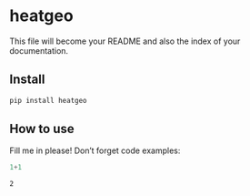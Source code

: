 # heatgeo

<!-- WARNING: THIS FILE WAS AUTOGENERATED! DO NOT EDIT! -->

This file will become your README and also the index of your
documentation.

## Install

``` sh
pip install heatgeo
```

## How to use

Fill me in please! Don’t forget code examples:

``` python
1+1
```

    2

